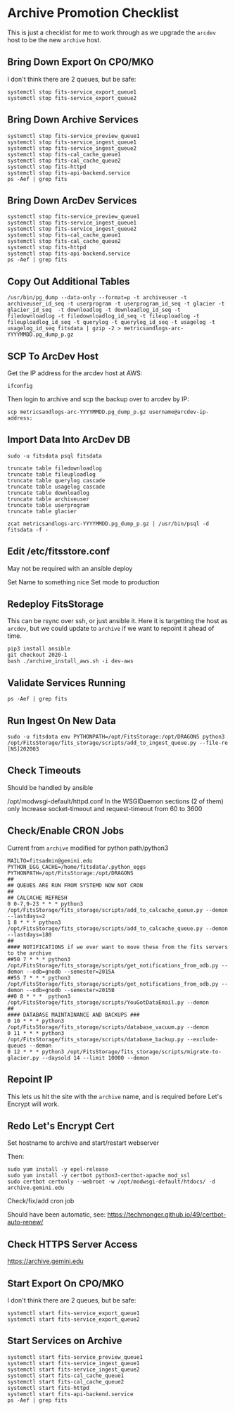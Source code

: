 # Archive Promotion Checklist

This is just a checklist for me to work through as we upgrade the `arcdev` host to be the new
`archive` host.

## Bring Down Export On CPO/MKO

I don't think there are 2 queues, but be safe:

```
systemctl stop fits-service_export_queue1
systemctl stop fits-service_export_queue2
```

## Bring Down Archive Services

```
systemctl stop fits-service_preview_queue1
systemctl stop fits-service_ingest_queue1
systemctl stop fits-service_ingest_queue2
systemctl stop fits-cal_cache_queue1
systemctl stop fits-cal_cache_queue2
systemctl stop fits-httpd
systemctl stop fits-api-backend.service
ps -Aef | grep fits
```

## Bring Down ArcDev Services

```
systemctl stop fits-service_preview_queue1
systemctl stop fits-service_ingest_queue1
systemctl stop fits-service_ingest_queue2
systemctl stop fits-cal_cache_queue1
systemctl stop fits-cal_cache_queue2
systemctl stop fits-httpd
systemctl stop fits-api-backend.service
ps -Aef | grep fits
```

## Copy Out Additional Tables

```
/usr/bin/pg_dump --data-only --format=p -t archiveuser -t archiveuser_id_seq -t userprogram -t userprogram_id_seq -t glacier -t glacier_id_seq  -t downloadlog -t downloadlog_id_seq -t filedownloadlog -t filedownloadlog_id_seq -t fileuploadlog -t fileuploadlog_id_seq -t querylog -t querylog_id_seq -t usagelog -t usagelog_id_seq fitsdata | gzip -2 > metricsandlogs-arc-YYYYMMDD.pg_dump_p.gz
```

## SCP To ArcDev Host

Get the IP address for the arcdev host at AWS:

```
ifconfig
```

Then login to archive and scp the backup over to arcdev by IP:

```
scp metricsandlogs-arc-YYYYMMDD.pg_dump_p.gz username@arcdev-ip-address:
```

## Import Data Into ArcDev DB

```
sudo -u fitsdata psql fitsdata
```

```
truncate table filedownloadlog
truncate table fileuploadlog
truncate table querylog cascade
truncate table usagelog cascade
truncate table downloadlog
truncate table archiveuser
truncate table userprogram
truncate table glacier
```

```
zcat metricsandlogs-arc-YYYYMMDD.pg_dump_p.gz | /usr/bin/psql -d fitsdata -f -
```

## Edit /etc/fitsstore.conf

May not be required with an ansible deploy

Set Name to something nice
Set mode to production

## Redeploy FitsStorage

This can be rsync over ssh, or just ansible it.  Here it is targetting the host as
`arcdev`, but we could update to `archive` if we want to repoint it ahead of time.

```
pip3 install ansible
git checkout 2020-1
bash ./archive_install_aws.sh -i dev-aws
```

## Validate Services Running

```
ps -Aef | grep fits
```

## Run Ingest On New Data

```
sudo -u fitsdata env PYTHONPATH=/opt/FitsStorage:/opt/DRAGONS python3 /opt/FitsStorage/fits_storage/scripts/add_to_ingest_queue.py --file-re [NS]202003
```

## Check Timeouts

Should be handled by ansible

/opt/modwsgi-default/httpd.conf
In the WSGIDaemon sections (2 of them) only
Increase socket-timeout and request-timeout from 60 to 3600

## Check/Enable CRON Jobs

Current from `archive` modified for python path/python3

```
MAILTO=fitsadmin@gemini.edu
PYTHON_EGG_CACHE=/home/fitsdata/.python_eggs
PYTHONPATH=/opt/FitsStorage:/opt/DRAGONS
##
## QUEUES ARE RUN FROM SYSTEMD NOW NOT CRON
##
## CALCACHE REFRESH
0 0-7,9-23 * * * python3 /opt/FitsStorage/fits_storage/scripts/add_to_calcache_queue.py --demon --lastdays=2
1 8 * * * python3 /opt/FitsStorage/fits_storage/scripts/add_to_calcache_queue.py --demon --lastdays=180
##
#### NOTIFICATIONS if we ever want to move these from the fits servers to the archive
##50 7 * * * python3 /opt/FitsStorage/fits_storage/scripts/get_notifications_from_odb.py --demon --odb=gnodb --semester=2015A
##55 7 * * * python3 /opt/FitsStorage/fits_storage/scripts/get_notifications_from_odb.py --demon --odb=gnodb --semester=2015B
##0 8 * * *  python3 /opt/FitsStorage/fits_storage/scripts/YouGotDataEmail.py --demon
##
#### DATABASE MAINTAINANCE AND BACKUPS ###
0 10 * * * python3 /opt/FitsStorage/fits_storage/scripts/database_vacuum.py --demon
0 11 * * * python3 /opt/FitsStorage/fits_storage/scripts/database_backup.py --exclude-queues --demon
0 12 * * * python3 /opt/FitsStorage/fits_storage/scripts/migrate-to-glacier.py --daysold 14 --limit 10000 --demon
```

## Repoint IP

This lets us hit the site with the `archive` name, and is required before
Let's Encrypt will work.

## Redo Let's Encrypt Cert

Set hostname to archive and start/restart webserver

Then:

```
sudo yum install -y epel-release
sudo yum install -y certbot python3-certbot-apache mod_ssl
sudo certbot certonly --webroot -w /opt/modwsgi-default/htdocs/ -d archive.gemini.edu
```

Check/fix/add cron job

Should have been automatic, see: https://techmonger.github.io/49/certbot-auto-renew/

## Check HTTPS Server Access

https://archive.gemini.edu

## Start Export On CPO/MKO

I don't think there are 2 queues, but be safe:

```
systemctl start fits-service_export_queue1
systemctl start fits-service_export_queue2
```

## Start Services on Archive

```
systemctl start fits-service_preview_queue1
systemctl start fits-service_ingest_queue1
systemctl start fits-service_ingest_queue2
systemctl start fits-cal_cache_queue1
systemctl start fits-cal_cache_queue2
systemctl start fits-httpd
systemctl start fits-api-backend.service
ps -Aef | grep fits
```